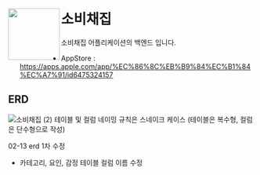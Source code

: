 # 소비채집 <img src="https://github.com/lxxyeon/311TEN022/assets/57200871/8b6d579f-f114-4396-ba40-22d2b3099f2c" width = 105 align = left>

소비채집 어플리케이션의 백엔드 입니다.

- AppStore : https://apps.apple.com/app/%EC%86%8C%EB%B9%84%EC%B1%84%EC%A7%91/id6475324157


## ERD
![소비채집 (2)](https://github.com/user-attachments/assets/af7ae7d2-3542-486c-83cd-8c2d8e2a3e31)
테이블 및 컬럼 네이밍 규칙은 스네이크 케이스 (테이블은 복수형, 컬럼은 단수형으로 작성)

02-13 erd 1차 수정
- 카테고리, 요인, 감정 테이블 컬럼 이름 수정
